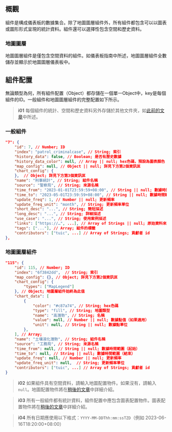 ## 概觀
組件是構成儀表板的數據集合。除了地圖圖層組件外，所有組件都包含可以以圖表或圖形形式呈現的統計資料。組件還可以選擇性包含空間和歷史資料。

### 地圖圖層
地圖圖層組件是僅包含空間資料的組件。如儀表板指南中所述，地圖圖層組件全數儲存並顯示於地圖圖層儀表板中。

## 組件配置
無論類型為何，所有組件配置（Object）都存儲在一個單一Object中，key是每個組件的ID。一般組件和地圖圖層組件的完整配置如下所示。

> **i01**
> 每個組件的統計、空間和歷史資料另外存儲於其他文件夾，如[此前的文章](/front-end/file-system)中所述。

### 一般組件
```json
"7": {
    "id": 7, // Number; ID
    "index": "patrol_criminalcase", // String; 索引
    "history_data": false, // Boolean; 是否有歷史數據
    "history_data_color": null, // Array || null; hex色碼，預設為圖表顏色
    "map_config": null, // Object || null; 詳見下方第2個資訊匡
    "chart_config": {
    },  // Object; 詳見下方第3個資訊匡
    "name": "刑事統計", // String; 組件名稱
    "source": "警察局", // String; 來源名稱
    "time_from": "2023-01-01T23:59:59+08:00", // String || null; 數據時間範圍（起始）
    "time_to": "2023-05-01T23:59:59+08:00", // String || null; 數據時間範圍（結束）
    "update_freq": 1, // Number || null; 更新頻率 
    "update_freq_unit": "month", // String; 更新頻率單位
    "short_desc": "...", // String; 簡短描述
    "long_desc": "...", // String; 詳細描述
    "use_case": "...", // String; 使用案例描述
    "links": ["https://…", ...], // Array of Strings || null; 原始資料來源
    "tags": ["..."], // Array; 組件的標籤
	"contributors": ["tuic", ...] // Array of Strings; 貢獻者 id
},
```

### 地圖圖層組件
```json
"115": {
    "id": 115, // Number; ID
    "index": "6f3842dd",  // String; 索引
    "map_config": {}, // Object; 詳見下方第2個資訊匡
    "chart_config": {
        "types": ["MapLegend"]
    }, // Object; 地圖層組件始終為此值
    "chart_data": [
        { 
            "color": "#c87a74", // String; hex色碼
            "type": "fill", // String; 地圖類型
            "name": "高潛勢", // String; 名稱
            "value": null, // Number || null; 數據點值（如果適用）
            "unit": null, // String || null; 數據點單位
        },
    ], // Array;
    "name": "土壤液化潛勢", // String; 組件名稱
    "source": "工務局", // String; 來源名稱
    "time_from": null, // String || null; 數據時間範圍（起始）
    "time_to": null, // String || null; 數據時間範圍（結束）
    "update_freq": null, // Number || null; 更新頻率
    "update_freq_unit": null,  // String; 更新頻率單位
	"contributors": ["tuic", ...] // Array of Strings; 貢獻者 id
}
```

> **i02**
> 如果組件具有空間資料，請輸入地圖配置物件。如果沒有，請輸入 `null`。地圖配置物件將在[稍後的文章](/front-end/supported-map-types#map-config)中詳細介紹。

> **i03**
> 所有一般組件都有統計資料，組件配置中應包含圖表配置物件。圖表配置物件將在[稍後的文章](/front-end/supported-chart-types#chart-config)中詳細介紹。

> **i04**
> 所有日期應使用以下格式：`YYYY-MM-DDThh:mm:ssTZD`（例如 2023-06-16T18:20:00+08:00）
